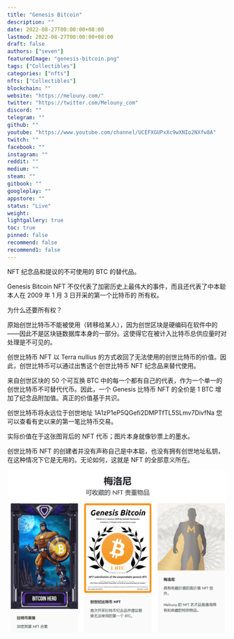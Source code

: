 ```yaml
---
title: "Genesis Bitcoin"
description: ""
date: 2022-08-27T00:00:00+08:00
lastmod: 2022-08-27T00:00:00+08:00
draft: false
authors: ["seven"]
featuredImage: "genesis-bitcoin.png"
tags: ["Collectibles"]
categories: ["nfts"]
nfts: ["Collectibles"]
blockchain: ""
website: "https://melouny.com/"
twitter: "https://twitter.com/Melouny_com"
discord: ""
telegram: ""
github: ""
youtube: "https://www.youtube.com/channel/UCEFXGUPxXc9wXNIo2NXfw8A"
twitch: ""
facebook: ""
instagram: ""
reddit: ""
medium: ""
steam: ""
gitbook: ""
googleplay: ""
appstore: ""
status: "Live"
weight: 
lightgallery: true
toc: true
pinned: false
recommend: false
recommend1: false
---
```

NFT 纪念品和提议的不可使用的 BTC 的替代品。

Genesis Bitcoin NFT 不仅代表了加密历史上最伟大的事件，而且还代表了中本聪本人在 2009 年 1 月 3 日开采的第一个比特币的 所有权。

为什么还要所有权？

原始创世比特币不能被使用（转移给某人），因为创世区块是硬编码在软件中的——因此不是区块链数据库本身的一部分。这使得它在被计入比特币总供应量时对处理是不可见的。

创世比特币 NFT 以 Terra nullius 的方式收回了无法使用的创世比特币的价值。因此，创世比特币可以通过出售这个创世比特币 NFT 纪念品来替代使用。

来自创世区块的 50 个可互换 BTC 中的每一个都有自己的代表，作为一个单一的创世比特币不可替代代币。因此，一个 Genesis 比特币 NFT 的全价是 1 BTC 增加了纪念品附加值。真正的价值基于共识。

创世比特币将永远位于创世地址 1A1zP1eP5QGefi2DMPTfTL5SLmv7DivfNa
您可以查看有史以来的第一笔比特币交易。

实际价值在于这张图背后的 NFT 代币；图片本身就像钞票上的墨水。

创世比特币 NFT 的创建者并没有声称自己是中本聪，也没有拥有创世地址私钥，在这种情况下它是无用的。无论如何，这就是 NFT 的全部意义所在。

![nft](ab425b60-4aef-4923-bead-99a2d5be1de9_.png)